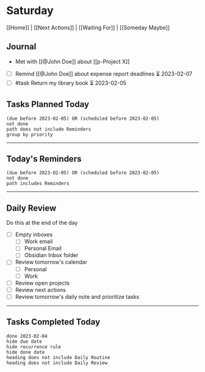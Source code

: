 # Saturday
[[Home]] | [[Next Actions]] | [[Waiting For]] | [[Someday Maybe]]
## Journal
- Met with [[@John Doe]] about [[p-Project X]] 
- [ ] Remind [[@John Doe]] about expense report deadlines ⏳ 2023-02-07 
- [ ] #task Return my library book ⏳ 2023-02-05 

## Tasks Planned Today

```tasks
(due before 2023-02-05) OR (scheduled before 2023-02-05)
not done
path does not include Reminders
group by priority
```
***
## Today's Reminders
```tasks
(due before 2023-02-05) OR (scheduled before 2023-02-05)
not done
path includes Reminders
```
***
## Daily Review
Do this at the end of the day 
- [ ] Empty inboxes
	- [ ] Work email
	- [ ] Personal Email
	- [ ] Obsidian Inbox folder
- [ ] Review tomorrow's calendar
	- [ ] Personal
	- [ ] Work
- [ ] Review open projects
- [ ] Review next actions
- [ ] Review tomorrow's daily note and prioritize tasks

***
## Tasks Completed Today
```tasks
done 2023-02-04
hide due date
hide recurrence rule
hide done date
heading does not include Daily Routine
heading does not include Daily Review
```